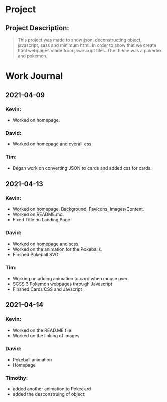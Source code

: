 # Project
## Project Description:
> This project was made to show json, deconstructing object, javascript, sass and minimum html.
> In order to show that we create html webpages made from javascript files. 
> The theme was a pokedex and pokemon.

# Work Journal
## 2021-04-09
### Kevin:
- Worked on homepage.
### David:
- Worked on homepage and overall css.
### Tim:
- Began work on converting JSON to cards and added css for cards.



## 2021-04-13
### Kevin:
- Worked on homepage, Background, Favicons, Images/Content.
- Worked on README.md.
- Fixed Title on Landing Page

### David:
- Worked on homepage and scss.
- Worked on the animation for the Pokeballs.
- Finshed Pokeball SVG
### Tim:
- Working on adding animation to card when mouse over
- SCSS 3 Pokemon webpages through Javascript
- Finshed Cards CSS and Javscript

## 2021-04-14

### Kevin:
- Worked on the READ.ME file
- Worked on the linking of images

### David: 
- Pokeball animation
- Homepage

### Timothy:
- added another animation to Pokecard
- added the desconstruing of object 